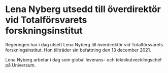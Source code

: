 # Lena Nyberg utsedd  till överdirektör vid Totalförsvarets forskningsinstitut

Regeringen har i dag utsett Lena Nyberg till överdirektör vid Totalförsvarets forskningsinstitut. Hon tillträder sin befattning den 13 december 2021.

Lena Nyberg arbetar i dag som global leverans- och teknikutvecklingschef på Universum.
